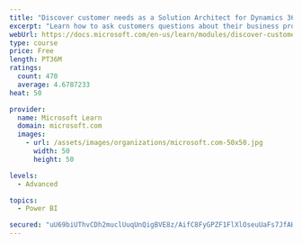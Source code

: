 ```yaml
---
title: "Discover customer needs as a Solution Architect for Dynamics 365 and Power Platform"
excerpt: "Learn how to ask customers questions about their business processes and feature requirements to create a viable solution."
webUrl: https://docs.microsoft.com/en-us/learn/modules/discover-customer-needs/
type: course
price: Free
length: PT36M
ratings:
  count: 470
  average: 4.6787233
heat: 50

provider:
  name: Microsoft Learn
  domain: microsoft.com
  images:
    - url: /assets/images/organizations/microsoft.com-50x50.jpg
      width: 50
      height: 50

levels:
  - Advanced

topics:
  - Power BI

secured: "uU69biUThvCDh2muclUuqUnQigBVE8z/AifC8FyGPZF1FlXlOseuUaFs7JfAHPFQJpRTKPghf+oj4ZxxUzZhRlL3k3hw23G+Z92+VNMx46STuewH0VZvy4caXU+vzTlmmGgZXp4lwTRqYat0ohbjxAlecTqOTXBKaitmEQLiR/fscMRuyfEdaZg/6im+6hIFeAaacNekiBzyqTajFZhX4aZsTYJxR5QTDTLcJ0yUumSIZpwdwWrkaR/xj8eynD4al9fMsQcjA8B4FMVs/HIv67zx7PMLOwnkz6IuCiwvmDCLE4H/c4vPkrmrLtCHSsa42Ne03U5rBeXR2UzxP/ncPPyv0+Y06+CVM810+rfwzOnhgbTY4N60fy+GUtyY76TCCOd/KVNm/WKGbzy0VU8L9+JI1+ATKsvj/nEHlzzw6ok=;TjHq6dmSQfh1GKtZJf6wjQ=="
---
```


